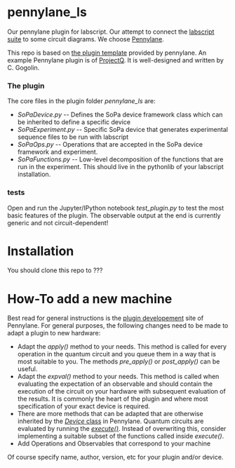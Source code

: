 # pennylane_ls
Our pennylane plugin for labscript. Our attempt to connect the [labscript suite](https://github.com/labscript-suite/) to some circuit diagrams. We choose [Pennylane](https://pennylane.ai/).

This repo is based on [the plugin template](https://github.com/XanaduAI/pennylane-plugin-template) provided by pennylane. An example Pennylane plugin is of [ProjectQ](https://github.com/XanaduAI/pennylane-pq). It is well-designed and written by C. Gogolin. 

### The plugin
The core files in the plugin folder _pennylane_ls_ are:

- _SoPaDevice.py_ -- Defines the SoPa device framework class which can be inherited to define a specific device
- _SoPaExperiment.py_ -- Specific SoPa device that generates experimental sequence files to be run with labscript 
- _SoPaOps.py_ -- Operations that are accepted in the SoPa device framework and experiment. 
- _SoPaFunctions.py_  -- Low-level decomposition of the functions that are run in the experiment. This should live in the pythonlib of your labscript installation.

### tests
Open and run the Jupyter/IPython notebook _test_plugin.py_ to test the most basic features of the plugin. The observable output at the end is currently generic and not circuit-dependent!

# Installation

You should clone this repo to ???

# How-To add a new machine

Best read for general instructions is the [plugin developement](https://pennylane.readthedocs.io/en/stable/development/plugins.html) site of Pennylane. For general purposes, the following changes need to be made to adapt a plugin to new hardware:

- Adapt the _apply()_ method to your needs. This method is called for every operation in the quantum circuit and you queue them in a way that is most suitable to you. The methods _pre_apply()_ or _post_apply()_ can be useful.
- Adapt the _expval()_ method to your needs. This method is called when evaluating the expectation of an observable and should contain the execution of the circuit on your hardware with subsequent evaluation of the results. It is commonly the heart of the plugin and where most specification of your exact device is required.
- There are more methods that can be adapted that are otherwise inherited by the [_Device_ class](https://pennylane.readthedocs.io/en/stable/code/api/pennylane.Device.html) in Pennylane. Quantum circuits are evaluated by running the [_execute()_](https://pennylane.readthedocs.io/en/stable/code/api/pennylane.Device.html#pennylane.Device.execute). Instead of overwriting this, consider implementing a suitable subset of the functions called inside _execute()_.
- Add Operations and Observables that correspond to your machine

Of course specify name, author, version, etc for your plugin and/or device.
